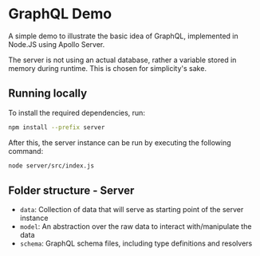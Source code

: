# GraphQL Demo

A simple demo to illustrate the basic idea of GraphQL, implemented in Node.JS
using Apollo Server.

The server is not using an actual database, rather a variable stored in memory
during runtime. This is chosen for simplicity's sake.

## Running locally

To install the required dependencies, run:

```bash
npm install --prefix server
```

After this, the server instance can be run by executing the following command:

```bash
node server/src/index.js
```

## Folder structure - Server

- `data`: Collection of data that will serve as starting point of the server
  instance
- `model`: An abstraction over the raw data to interact with/manipulate the data
- `schema`: GraphQL schema files, including type definitions and resolvers
